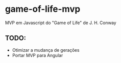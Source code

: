 # game-of-life-mvp
MVP em Javascript do "Game of Life" de J. H. Conway

## TODO:
- Otimizar a mudança de gerações
- Portar MVP para Angular
